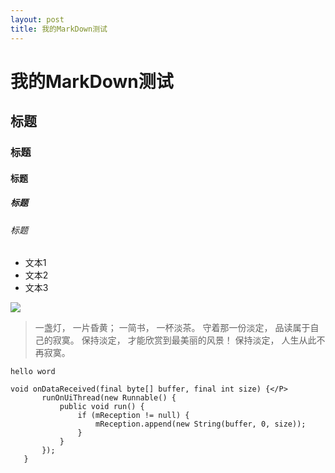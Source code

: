 ```yaml
---
layout: post
title: 我的MarkDown测试
---
```


# 我的MarkDown测试
## 标题
### 标题
#### 标题
##### 标题
###### 标题
- 文本1
- 文本2
- 文本3

![](http://upload-images.jianshu.io/upload_images/259-0ad0d0bfc1c608b6.jpg?imageMogr2/auto-orient/strip%7CimageView2/2/w/1240)
> 一盏灯， 一片昏黄； 一简书， 一杯淡茶。 守着那一份淡定， 品读属于自己的寂寞。 保持淡定， 才能欣赏到最美丽的风景！ 保持淡定， 人生从此不再寂寞。

`hello word`

 ```
void onDataReceived(final byte[] buffer, final int size) {</P>
		runOnUiThread(new Runnable() {
			public void run() {
				if (mReception != null) {
					mReception.append(new String(buffer, 0, size));
				}
			}
		});
	}
``` 
